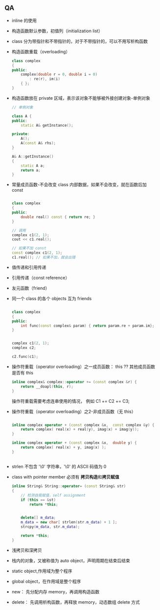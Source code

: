 ## QA

+ inline 的使用
+ 构造函数默认参数，初值列（initialization list）
+ class 分为带指针和不带指针的，对于不带指针的，可以不用写析构函数
+ 构造函数重载（overloading）

    ```c++
    class complex 
    {
    public:
        complex(double r = 0, double i = 0)
            : re(r), im(i) 
        { };
    }

    ```

+ 构造函数放在 private 区域，表示该对象不能够被外接创建对象-单例对象

    ```C++
    // 单例对象

    class A {
    public:
        static A& getInstance();

    private:
        A();
        A(const A& rhs);
    }

    A& A::getInstance() 
    {
        static A a;
        return a;
    }

    ```

+ 常量成员函数-不会改变 class 内部数据，如果不会改变，就在函数后加 const

    ```C++

    class complex 
    {
    public:
        double real() const { return re; }
    }

    // 调用
    complex c1(2, 1);
    cout << c1.real();

    // 如果不加 const 
    const complex c1(2, 1);
    c1.real(); // 如果不加，就会出错


    ```

+ 值传递和引用传递
+ 引用传递（const reference）
+ 友元函数（friend）
+ 同一个 class 的各个 objects 互为 friends
    ```c++

    class complex 
    {
    public: 
        int func(const complex& param) { return param.re + param.im};
    }


    complex c1(2, 1);
    complex c2; 

    c2.func(c1);

    ```

+ 操作符重载（operator overloading）之一成员函数： this  ?? 其他成员函数是否有 this

    ```c++
    inline complex& complex::operator += (const complex &r) {
        return __doapl(this, r);
    }


    ```
    操作符重载需要考虑连串使用的情况， 例如 C1 += C2 += C3;

+ 操作符重载（operator overloading）之2-非成员函数（无 this）

    ```c++

    inline complex operator + (const complex &x,  const complex &y) {
        return complex( real(x) + real(y), imag(x) + imag(y));
    }

    inline complex operator + (const complex &x,  double y) {
        return complex( real(x) + y, imag(x) );
    }    
    ```

## 
+ strlen 不包含 '\0' 字符串，'\0' 的 ASCII 码值为 0 
+ class with pointer member 必须有 **拷贝构造**和**拷贝赋值**

    ```c++
    inline String& String::operator= (const String& str)
    {
        // 检测自我赋值，self assignment
        if (this == &st)
            return *this;
        

        delete[] m_data;
        m_data = new char[ strlen(str.m_data) + 1 ];
        strcpy(m_data, str.m_data);

        return *this;
    }

    ```


+ 浅拷贝和深拷贝
+ 栈内的对象，又被称值为 auto object，声明周期在结束后结束
+ static object,作用域为整个程序
+ global object，在作用域是整个程序
+ new： 先分配内存 memory，再调用构造函数
+ delete： 先调用析构函数，再释放 memory，动态数组 delete 方式